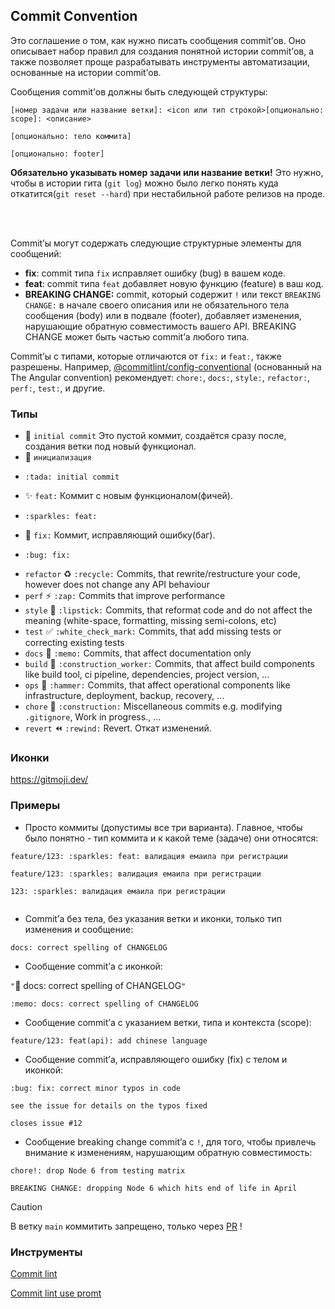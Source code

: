 ## Commit Convention
Это соглашение о том, как нужно писать сообщения commit’ов. Оно описывает набор правил для создания понятной истории commit’ов, 
а также позволяет проще разрабатывать инструменты автоматизации, основанные на истории commit’ов.

Сообщения commit’ов должны быть следующей структуры:
```
[номер задачи или название ветки]: <icon или тип строкой>[опционально: scope]: <описание>

[опционально: тело коммита]

[опционально: footer]
```

**Обязательно указывать номер задачи или название ветки!** 
Это нужно, чтобы в истории гита (`git log`) можно было легко понять куда откатится(`git reset --hard`) при нестабильной работе релизов на проде.

<br>
<br>

Commit’ы могут содержать следующие структурные элементы для сообщений:

- **fix**: commit типа `fix` исправляет ошибку (bug) в вашем коде.
- **feat**: commit типа `feat` добавляет новую функцию (feature) в ваш код.
- **BREAKING CHANGE:** commit, который содержит `!` или текст `BREAKING CHANGE:` в начале своего описания или не обязательного тела сообщения (body) или в подвале (footer), добавляет изменения, нарушающие обратную совместимость вашего API.
BREAKING CHANGE может быть частью commit’а любого типа.

Commit’ы с типами, которые отличаются от `fix:` и `feat:`, также разрешены.
Например, [@commitlint/config-conventional](https://github.com/conventional-changelog/commitlint/tree/master/%40commitlint/config-conventional) (основанный на The Angular convention) рекомендует: `chore:`, `docs:`, `style:`, `refactor:`, `perf:`, `test:`, и другие.

### Типы
* :tada: `initial commit` Это пустой коммит, создаётся сразу после, создания ветки под новый функционал.
* :tada: `инициализация` 
* ```
  :tada: initial commit
  ```
* :sparkles: `feat:` Коммит с новым функционалом(фичей).
* ```
  :sparkles: feat: 
  ```
* :bug: `fix:` Коммит, исправляющий ошибку(баг).
* ```
  :bug: fix: 
  ```
* `refactor` :recycle: `:recycle:` Commits, that rewrite/restructure your code, however does not change any API behaviour
* `perf` :zap: `:zap:` Commits that improve performance
* `style` :lipstick: `:lipstick:` Commits, that reformat code and do not affect the meaning (white-space, formatting, missing semi-colons, etc)
* `test` :white_check_mark: `:white_check_mark:` Commits, that add missing tests or correcting existing tests
* `docs` :memo: `:memo:` Commits, that affect documentation only
* `build` :construction_worker: `:construction_worker:` Commits, that affect build components like build tool, ci pipeline, dependencies, project version, ...
* `ops` :hammer: `:hammer:` Commits, that affect operational components like infrastructure, deployment, backup, recovery, ...
* `chore` :construction: `:construction:` Miscellaneous commits e.g. modifying `.gitignore`, Work in progress., ...
* `revert` :rewind: `:rewind:` Revert. Откат изменений.

### Иконки
https://gitmoji.dev/

### Примеры

- Просто коммиты (допустимы все три варианта). Главное, чтобы было понятно - тип коммита и к какой теме (задаче) они относятся:
```  
feature/123: :sparkles: feat: валидация емаила при регистрации

feature/123: :sparkles: валидация емаила при регистрации

123: :sparkles: валидация емаила при регистрации
 
```

  
- Сommit’а без тела, без указания ветки и иконки, только тип изменения и сообщение:
```  
docs: correct spelling of CHANGELOG
```

- Сообщение commit’а с иконкой:
  
`"`:memo: docs: correct spelling of CHANGELOG`"`
```  
:memo: docs: correct spelling of CHANGELOG
```



- Сообщение commit’а с указанием ветки, типа и контекста (scope):

```
feature/123: feat(api): add chinese language
```

- Сообщение commit’а, исправляющего ошибку (fix) с телом и иконкой:
  
```
:bug: fix: correct minor typos in code

see the issue for details on the typos fixed

closes issue #12
```

- Сообщение breaking change commit’a с `!`, для того, чтобы привлечь внимание к изменениям, нарушающим обратную совместимость:
  
```
chore!: drop Node 6 from testing matrix

BREAKING CHANGE: dropping Node 6 which hits end of life in April
```

>[!CAUTION]
>В ветку `main` коммитить запрещено, только через [PR](./pr-conv.md) !

### Инструменты
[Commit lint](https://commitlint.js.org/reference/cli)

[Commit lint use promt](https://commitlint.js.org/guides/use-prompt)

